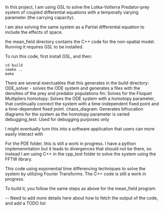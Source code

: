 In this project, I am using GSL to solve the Lotka-Volterra Predator-prey system of coupled differential equations with a temporally varying parameter (the carrying capacity).

I am also solving the same system as a Partial differential equation to include the effects of space.

the mean_field directory contains the C++ code for the non-spatial model. Running it requires GSL to be installed.

To run this code, first install GSL, and then:

``` mkdir build
cd build
cmake ..
make
```

There are several exectuables that this generates in the build directory:
ODE_solver - solves the ODE system and generates a files with the densities of the prey and predator populations
fm: Solves for the Floquet Multipliers
homotopy: Solves the ODE system with a homotopy parameter, that continually connect the system with a time-independent fixed point and a time-dependent fixed point.
chaos_diagram: Generates bifrucation diagrams for the system as the homotopy parameter is varied
debugging_test: Used for debugging purposes only

I might eventually turn this into a software application that users can more easily interact with

For the PDE folder, this is still a work in progress. I have a python implemenmtation but it leads to divergences that should not be there, so instead I am using C++ in the cpp_test folder to solve the system using the FFTW library.

This code using exponential time differencing techniques to solve the system by utilizing Fourier Transforms. The C++ code is still a work in progress.

To build it, you follow the same steps as above for the mean_field program


-- Need to add more details here about how to fetch the output of the code, and add a TODO list
